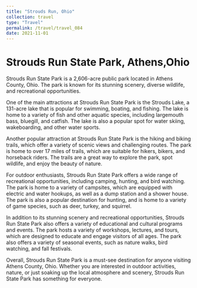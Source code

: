 ```yaml
---
title: "Strouds Run, Ohio"
collection: travel
type: "Travel"
permalink: /travel/travel_084
date: 2021-11-01
---
```


# Strouds Run State Park, Athens,Ohio
Strouds Run State Park is a 2,606-acre public park located in Athens County, Ohio. The park is known for its stunning scenery, diverse wildlife, and recreational opportunities.

One of the main attractions at Strouds Run State Park is the Strouds Lake, a 131-acre lake that is popular for swimming, boating, and fishing. The lake is home to a variety of fish and other aquatic species, including largemouth bass, bluegill, and catfish. The lake is also a popular spot for water skiing, wakeboarding, and other water sports.

Another popular attraction at Strouds Run State Park is the hiking and biking trails, which offer a variety of scenic views and challenging routes. The park is home to over 17 miles of trails, which are suitable for hikers, bikers, and horseback riders. The trails are a great way to explore the park, spot wildlife, and enjoy the beauty of nature.

For outdoor enthusiasts, Strouds Run State Park offers a wide range of recreational opportunities, including camping, hunting, and bird watching. The park is home to a variety of campsites, which are equipped with electric and water hookups, as well as a dump station and a shower house. The park is also a popular destination for hunting, and is home to a variety of game species, such as deer, turkey, and squirrel.

In addition to its stunning scenery and recreational opportunities, Strouds Run State Park also offers a variety of educational and cultural programs and events. The park hosts a variety of workshops, lectures, and tours, which are designed to educate and engage visitors of all ages. The park also offers a variety of seasonal events, such as nature walks, bird watching, and fall festivals.

Overall, Strouds Run State Park is a must-see destination for anyone visiting Athens County, Ohio. Whether you are interested in outdoor activities, nature, or just soaking up the local atmosphere and scenery, Strouds Run State Park has something for everyone.
